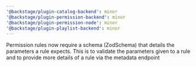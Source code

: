 ```yaml
---
'@backstage/plugin-catalog-backend': minor
'@backstage/plugin-permission-backend': minor
'@backstage/plugin-permission-node': minor
'@backstage/plugin-playlist-backend': minor
---
```


Permission rules now require a schema (ZodSchema) that details the parameters a rule expects. This is to validate the parameters given to a rule and to provide more details of a rule via the metadata endpoint
